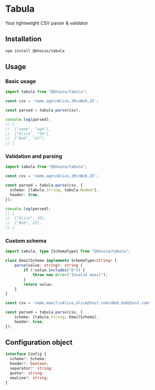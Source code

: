 # Tabula

Your lightweight CSV parser & validator

## Installation

```bash
npm install @bhozza/tabula
```

## Usage

### Basic usage

```typescript
import tabula from "@bhozza/tabula";

const csv = 'name,age\nAlice,30\nBob,25';

const parsed = tabula.parse(csv);

console.log(parsed);
// [
//  ["name", "age"],
//  ["Alice", "30"],
//  ["Bob", "25"],
// ]
```

### Validation and parsing

```typescript
import tabula from "@bhozza/tabula";

const csv = 'name,age\nAlice,30\nBob,25';

const parsed = tabula.parse(csv, {
  schema: [tabula.String, tabula.Number],
  header: true,
});

console.log(parsed);
// [
//  ["Alice", 30],
//  ["Bob", 25],
// ]
```

### Custom schema

```typescript
import tabula, type {SchemaType} from "@bhozza/tabula";

class EmailSchema implements SchemaType<string> {
    parse(value: string): string {
        if (!value.includes("@")) {
            throw new Error("Invalid email");
        }
        return value;
    }
}

const csv = 'name,email\nAlice,alice@test.com\nBob,bob@test.com'

const parsed = tabula.parse(csv, {
    schema: [tabula.String, EmailSchema],
    header: true,
});
```

## Configuration object

```typescript
interface Config {
  schema?: Schema;
  header?: boolean;
  separator?: string;
  quote?: string;
  newline?: string;
}
```

